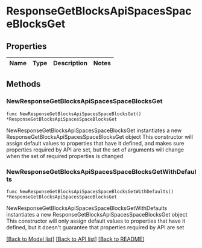 # ResponseGetBlocksApiSpacesSpaceBlocksGet

## Properties

Name | Type | Description | Notes
------------ | ------------- | ------------- | -------------

## Methods

### NewResponseGetBlocksApiSpacesSpaceBlocksGet

`func NewResponseGetBlocksApiSpacesSpaceBlocksGet() *ResponseGetBlocksApiSpacesSpaceBlocksGet`

NewResponseGetBlocksApiSpacesSpaceBlocksGet instantiates a new ResponseGetBlocksApiSpacesSpaceBlocksGet object
This constructor will assign default values to properties that have it defined,
and makes sure properties required by API are set, but the set of arguments
will change when the set of required properties is changed

### NewResponseGetBlocksApiSpacesSpaceBlocksGetWithDefaults

`func NewResponseGetBlocksApiSpacesSpaceBlocksGetWithDefaults() *ResponseGetBlocksApiSpacesSpaceBlocksGet`

NewResponseGetBlocksApiSpacesSpaceBlocksGetWithDefaults instantiates a new ResponseGetBlocksApiSpacesSpaceBlocksGet object
This constructor will only assign default values to properties that have it defined,
but it doesn't guarantee that properties required by API are set


[[Back to Model list]](../README.md#documentation-for-models) [[Back to API list]](../README.md#documentation-for-api-endpoints) [[Back to README]](../README.md)


